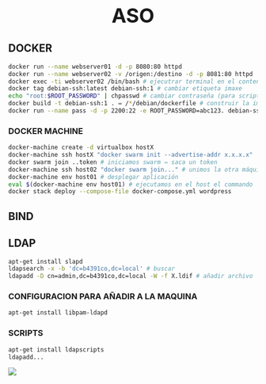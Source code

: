 <h1 style="text-align:center;font-size:40px;">ASO</h1>

## DOCKER

```bash
docker run --name webserver01 -d -p 8080:80 httpd
docker run --name webserver02 -v /origen:/destino -d -p 8081:80 httpd
docker exec -ti webserver02 /bin/bash # ejecutrar terminal en el contenedor
docker tag debian-ssh:latest debian-ssh:1 # cambiar etiqueta imaxe
echo "root:$ROOT_PASSWORD" | chpasswd # cambiar contraseña (para script .sh)
docker build -t debian-ssh:1 . ⇔ /*/debian/dockerfile # construir la imagen
docker run --name pass -d -p 2200:22 -e ROOT_PASSWORD=abc123. debian-ssh:1
```

### DOCKER MACHINE

```bash
docker-machine create -d virtualbox hostX
docker-machine ssh hostX "docker swarm init --advertise-addr x.x.x.x"
docker swarm join ..token # iniciamos swarm ⇔ saca un token
docker-machine ssh host02 "docker swarm join..." # unimos la otra máquina
docker-machine env host01 # desplegar aplicación
eval $(docker-machine env host01) # ejecutamos en el host el commando
docker stack deploy --compose-file docker-compose.yml wordpress
```

## BIND

## LDAP

```bash
apt-get install slapd
ldapsearch -x -b 'dc=b4391co,dc=local' # buscar
ldapadd -D cn=admin,dc=b4391co,dc=local -W -f X.ldif # añadir archivo
```

### CONFIGURACION PARA AÑADIR A LA MAQUINA

```bash
apt-get install libpam-ldapd
```

### SCRIPTS

```bash
apt-get install ldapscripts
ldapadd...
```

![](https://i.imgur.com/mdu1mzH.png)